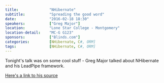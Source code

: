```yaml
---
title:              "NHibernate"
subtitle:           "Spreading the good word"
date:               "2016-02-18 18:30"
speakers:           ["Greg Major"]
location:           "Lone Star College - Montgomery"
location-detail:    "MC-G G123"
sponsors:           ["Blinds.com"]
categories:         [NHibernate, C#, ORM]
tags:               [NHibernate, C#, ORM]
---
```

Tonight's talk was on some cool stuff - Greg Major talked about NHibernate and his LeadPipe framework.

[Here's a link to his source](https://github.com/LeadPipeSoftware/LeadPipe.Net.NHibernateExamples)